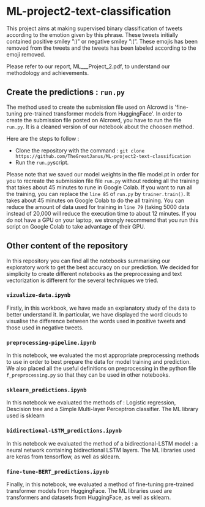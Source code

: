 # ML-project2-text-classification

This project aims at making supervised binary classification of tweets according to the emotion given by this phrase. These tweets initially contained positive smiley ”:)” or negative smiley ”:(”. These emojis has been removed from the tweets and the tweets has been labeled according to the emoji removed.

Please refer to our report, ML___Project_2.pdf, to understand our methodology and achievements.

## Create the predictions : `run.py`

The method used to create the submission file used on AIcrowd is 'fine-tuning pre-trained transformer models from HuggingFace'. In order to create the submission file posted on AIcrowd, you have to run the file `run.py`. It is a cleaned version of our notebook about the choosen method. 

Here are the steps to follow : 

* Clone the repository with the command : `git clone https://github.com/TheGreatJanus/ML-project2-text-classification` 
* Run the `run.py`script.

Please note that we saved our model weights in the file model.pt in order for you to recreate the submission file file `run.py` without redoing all the training that takes about 45 minutes to rune in Google Colab. If you want to run all the training, you can replace the `line 85` of `run.py` by `trainer.train()`. It takes about 45 minutes on Google Colab to do the all training. You can reduce the amount of data used for training in `line 79` (taking 5000 data instead of 20,000 will reduce the execution time to about 12 minutes. If you do not have a GPU on your laptop, we strongly recommend that you run this script on Google Colab to take advantage of their GPU.


## Other content of the repository

In this repository you can find all the notebooks summarising our exploratory work to get the best accuracy on our prediction. We decided for simplicity to create different notebooks as the preprocessing and text vectorization is different for the several techniques we tried.

### `vizualize-data.ipynb` 
Firstly, in this workbook, we have made an explanatory study of the data to better understand it. In particular, we have displayed the word clouds to visualise the difference between the words used in positive tweets and those used in negative tweets.

### `preprocessing-pipeline.ipynb`

In this notebook, we evaluated the most appropriate preprocessing methods to use in order to best prepare the data for model training and prediction. We also placed all the useful definitions on preprocessing in the python file `f_preprocessing.py` so that they can be used in other notebooks.

### `sklearn_predictions.ipynb`
In this notebook we evaluated the methods of : Logistic regression, Descision tree and a Simple Multi-layer Perceptron classifier. The ML library used is sklearn

### `bidirectional-LSTM_predictions.ipynb`
In this notebook we evaluated the method of a bidirectional-LSTM model : a neural network containing bidirectional LSTM layers. The ML libraries used are keras from tensorflow, as well as sklearn.

### `fine-tune-BERT_predictions.ipynb`
Finally, in this notebook, we evaluated a method of fine-tuning pre-trained transformer models from HuggingFace. The ML libraries used are transformers and datasets from HuggingFace, as well as sklearn.
